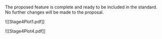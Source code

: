 The proposed feature is complete and ready to be included in the standard. No further changes will be made to the proposal.

![[Stage4Plot1.pdf]]

![[Stage4Plot4.pdf]]